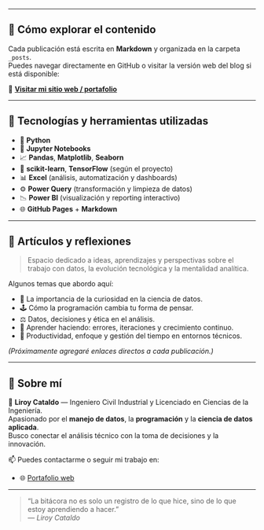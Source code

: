 
---

## 🚀 Cómo explorar el contenido

Cada publicación está escrita en **Markdown** y organizada en la carpeta `_posts`.  
Puedes navegar directamente en GitHub o visitar la versión web del blog si está disponible:

🔗 [**Visitar mi sitio web / portafolio**](https://lirbast.github.io/web_page/)

---

## 🧰 Tecnologías y herramientas utilizadas

- 🐍 **Python**  
- 📓 **Jupyter Notebooks**  
- 📈 **Pandas**, **Matplotlib**, **Seaborn**  
- 🤖 **scikit-learn**, **TensorFlow** (según el proyecto)  
- 📊 **Excel** (análisis, automatización y dashboards)  
- ⚙️ **Power Query** (transformación y limpieza de datos)  
- 📉 **Power BI** (visualización y reporting interactivo)  
- 🌐 **GitHub Pages** + **Markdown**

---

## 🧠 Artículos y reflexiones

> Espacio dedicado a ideas, aprendizajes y perspectivas sobre el trabajo con datos, la evolución tecnológica y la mentalidad analítica.

Algunos temas que abordo aquí:

- 🧩 La importancia de la curiosidad en la ciencia de datos.  
- 🕹️ Cómo la programación cambia tu forma de pensar.  
- ⚖️ Datos, decisiones y ética en el análisis.  
- 🔄 Aprender haciendo: errores, iteraciones y crecimiento continuo.  
- 🧘 Productividad, enfoque y gestión del tiempo en entornos técnicos.

*(Próximamente agregaré enlaces directos a cada publicación.)*

---

## 💬 Sobre mí

👋 **Liroy Cataldo** — Ingeniero Civil Industrial y Licenciado en Ciencias de la Ingeniería.  
Apasionado por el **manejo de datos**, la **programación** y la **ciencia de datos aplicada**.  
Busco conectar el análisis técnico con la toma de decisiones y la innovación.

📫 Puedes contactarme o seguir mi trabajo en:  
- 🌐 [Portafolio web](https://lirbast.github.io/web_page/)  

---

> “La bitácora no es solo un registro de lo que hice, sino de lo que estoy aprendiendo a hacer.”  
> — *Liroy Cataldo*

